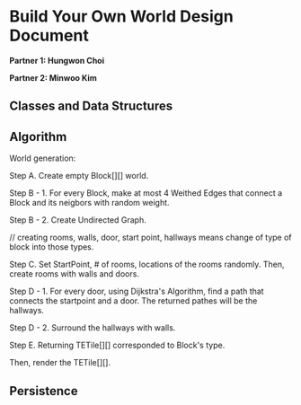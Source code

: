 # Build Your Own World Design Document

**Partner 1: Hungwon Choi**

**Partner 2: Minwoo Kim**

## Classes and Data Structures

## Algorithm

World generation:

Step A. Create empty Block[][] world.

Step B - 1. For every Block, make at most 4 Weithed Edges that connect a Block and its neigbors with random weight.

Step B - 2. Create Undirected Graph.

// creating rooms, walls, door, start point, hallways means change of type of block into those types.

Step C. Set StartPoint, # of rooms, locations of the rooms randomly. Then, create rooms with walls and doors. 

Step D - 1. For every door, using Dijkstra's Algorithm, find a path that connects the startpoint and a door. The returned pathes will be the hallways.

Step D - 2. Surround the hallways with walls.

Step E. Returning TETile[][] corresponded to Block's type.

Then, render the TETile[][]. 


## Persistence
